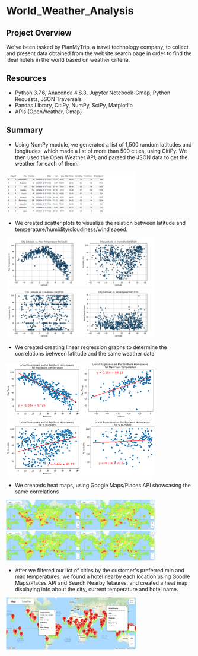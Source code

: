 # World_Weather_Analysis

## Project Overview
We've been tasked by PlanMyTrip, a travel technology company, to collect and present data obtained from the website search page in order to find the ideal hotels in the world based on weather criteria.

## Resources
- Python 3.7.6, Anaconda 4.8.3, Jupyter Notebook-Gmap, Python Requests, JSON Traversals
- Pandas Library, CitiPy, NumPy, SciPy, Matplotlib
- APIs (OpenWeather, Gmap) 

## Summary
- Using NumPy module, we generated a list of 1,500 random latitudes and longitudes, which made a list of more than 500 cities, using CitiPy. We then used the Open Weather API, and parsed the JSON data to get the weather for each of them.

<img src="Weather_Data/city_data.png" width="350">

- We created scatter plots to visualize the relation between latitude and temperature/humidity/cloudiness/wind speed.

<img src="Weather_Data/Fig1.png" width="200"><img src="Weather_Data/Fig2.png" width="200"><img src="Weather_Data/Fig3.png" width="200"><img src="Weather_Data/Fig4.png" width="200">

- We created creating linear regression graphs to determine the correlations between latitude and the same weather data

<img src="Weather_Data/linearNHtemp.png" width="200"><img src="Weather_Data/linearSHtemp.png" width="200"><img src="Weather_Data/linearNHhumidity.png" width="200"><img src="Weather_Data/linearSHhumidity.png" width="200">

- We createds heat maps, using Google Maps/Places API showcasing the same correlations

<img src="Weather_Data/temperature heatmap.png" width="200"><img src="Weather_Data/humidity heatmap.png" width="200"><img src="Weather_Data/cloudiness heatmap.png" width="200"><img src="Weather_Data/cloudiness heatmap.png" width="200">

- After we filtered our lict of cities by the customer's preferred min and max temperatures, we found a hotel nearby each location using Goodle Maps/Places API and Search Nearby fetaures, and created a heat map displaying info about the city, current temperature and hotel name.
<img src="Weather_Data/hotel heat map.png" width="350">






